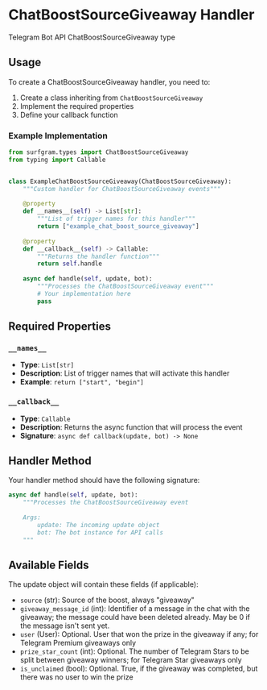 # ChatBoostSourceGiveaway Handler

Telegram Bot API ChatBoostSourceGiveaway type

## Usage

To create a ChatBoostSourceGiveaway handler, you need to:

1. Create a class inheriting from `ChatBoostSourceGiveaway`
2. Implement the required properties
3. Define your callback function

### Example Implementation

```python
from surfgram.types import ChatBoostSourceGiveaway
from typing import Callable


class ExampleChatBoostSourceGiveaway(ChatBoostSourceGiveaway):
    """Custom handler for ChatBoostSourceGiveaway events"""
    
    @property
    def __names__(self) -> List[str]:
        """List of trigger names for this handler"""
        return ["example_chat_boost_source_giveaway"]
    
    @property
    def __callback__(self) -> Callable:
        """Returns the handler function"""
        return self.handle
    
    async def handle(self, update, bot):
        """Processes the ChatBoostSourceGiveaway event"""
        # Your implementation here
        pass
```

## Required Properties

### `__names__`
- **Type**: `List[str]`
- **Description**: List of trigger names that will activate this handler
- **Example**: `return ["start", "begin"]`

### `__callback__`
- **Type**: `Callable`
- **Description**: Returns the async function that will process the event
- **Signature**: `async def callback(update, bot) -> None`

## Handler Method

Your handler method should have the following signature:

```python
async def handle(self, update, bot):
    """Processes the ChatBoostSourceGiveaway event
    
    Args:
        update: The incoming update object
        bot: The bot instance for API calls
    """
```

## Available Fields

The update object will contain these fields (if applicable):

- `source` (str): Source of the boost, always "giveaway"
- `giveaway_message_id` (int): Identifier of a message in the chat with the giveaway; the message could have been deleted already. May be 0 if the message isn't sent yet.
- `user` (User): Optional. User that won the prize in the giveaway if any; for Telegram Premium giveaways only
- `prize_star_count` (int): Optional. The number of Telegram Stars to be split between giveaway winners; for Telegram Star giveaways only
- `is_unclaimed` (bool): Optional. True, if the giveaway was completed, but there was no user to win the prize

